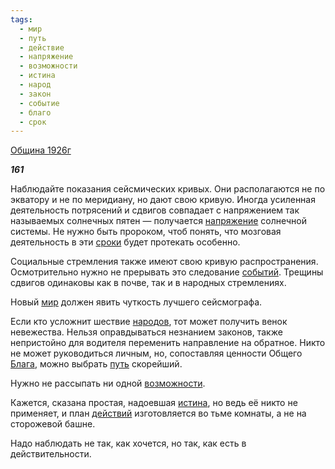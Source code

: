 ```yaml
---
tags:
  - мир
  - путь
  - действие
  - напряжение
  - возможности
  - истина
  - народ
  - закон
  - событие
  - благо
  - срок
---
```

[Община 1926г](https://127.0.0.1:4002/agni/1926)

___161___

Наблюдайте показания сейсмических кривых. Они располагаются не по экватору и не по меридиану, но дают свою кривую. Иногда усиленная деятельность потрясений и сдвигов совпадает с напряжением так называемых солнечных пятен — получается [напряжение](../../../tags/#напряжение) солнечной системы. Не нужно быть пророком, чтоб понять, что мозговая деятельность в эти [сроки](../../../tags/#срок) будет протекать особенно.   

Социальные стремления также имеют свою кривую распространения. Осмотрительно нужно не прерывать это следование [событий](../../../tags/#событие). Трещины сдвигов одинаковы как в почве, так и в народных стремлениях.   

Новый [мир](../../../tags/#мир) должен явить чуткость лучшего сейсмографа.   

Если кто усложнит шествие [народов](../../../tags/#народ), тот может получить венок невежества. Нельзя оправдываться незнанием законов, также непристойно для водителя переменить направление на обратное. Никто не может руководиться личным, но, сопоставляя ценности Общего [Блага](../../../tags/#благо), можно выбрать [путь](../../../tags/#путь) скорейший.    

Нужно не рассыпать ни одной [возможности](../../../tags/#возможности).   

Кажется, сказана простая, надоевшая [истина](../../../tags/#истина), но ведь её никто не применяет, и план [действий](../../../tags/#действие) изготовляется во тьме комнаты, а не на сторожевой башне.   

Надо наблюдать не так, как хочется, но так, как есть в действительности.   

